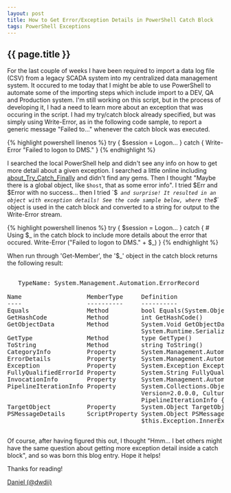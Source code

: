 ```yaml
---
layout: post
title: How to Get Error/Exception Details in PowerShell Catch Block
tags: PowerShell Exceptions
---
```

{{ page.title }}
-------------------------------------------------
For the last couple of weeks I have been required to import a data log file (CSV) from a legacy SCADA system into my centralized 
data management system. It occured to me today that I might be able to use PowerShell to automate some of the importing steps 
which include import to a DEV, QA and Production system. I'm still working on this script, but in the process of developing it, I 
had a need to learn more about an exception that was occuring in the script. I had my try/catch block already specified, but was simply 
using Write-Error, as in the following code sample, to report a generic message "Failed to..." whenever the catch block was executed.

{% highlight powershell linenos %}
try 
{ 
	$session = Logon... 
} 
catch 
{ 
	Write-Error "Failed to logon to DMS." 
} 
{% endhighlight %}

I searched the local PowerShell help and didn't see any info on how to get more detail about a given exception. I searched a little online 
including [about_Try_Catch_Finally](http://technet.microsoft.com/en-us/library/dd315350.aspx) and didn't find any gems. Then I thought 
"Maybe there is a global object, like `$host`, that as some error info". I tried $Err and $Error with no success... then I tried `$_` 
and surprise! It resulted in an object with exception details! See the code sample below, where the `$_` object is used in the catch 
block and converted to a string for output to the Write-Error stream.

{% highlight powershell linenos %}
try
{
    $session = Logon...
}
catch
{
    # Using $_ in the catch block to include more details about the error that occured.
    Write-Error ("Failed to logon to DMS." + $_)
}
{% endhighlight %}

When run through 'Get-Member', the '$_' object in the catch block returns the following result:

<pre>

   TypeName: System.Management.Automation.ErrorRecord

Name                  MemberType     Definition
----                  ----------     ----------
Equals                Method         bool Equals(System.Object obj)
GetHashCode           Method         int GetHashCode()
GetObjectData         Method         System.Void GetObjectData(System.Runtime.Serialization.SerializationInfo info, 
                                     System.Runtime.Serialization.StreamingContext context)
GetType               Method         type GetType()                                        
ToString              Method         string ToString()                                     
CategoryInfo          Property       System.Management.Automation.ErrorCategoryInfo CategoryInfo {get;}
ErrorDetails          Property       System.Management.Automation.ErrorDetails ErrorDetails {get;set;} 
Exception             Property       System.Exception Exception {get;}                                 
FullyQualifiedErrorId Property       System.String FullyQualifiedErrorId {get;}                        
InvocationInfo        Property       System.Management.Automation.InvocationInfo InvocationInfo {get;} 
PipelineIterationInfo Property       System.Collections.ObjectModel.ReadOnlyCollection`1[[System.Int32, mscorlib, 
                                     Version=2.0.0.0, Culture=neutral, PublicKeyToken=b77a5c561934e089]] 
                                     PipelineIterationInfo {get;}
TargetObject          Property       System.Object TargetObject {get;}                             
PSMessageDetails      ScriptProperty System.Object PSMessageDetails {get=& { Set-StrictMode -Version 1; 
                                     $this.Exception.InnerException.PSMessageDetails };}

</pre>

Of course, after having figured this out, I thought "Hmm... I bet others might have the same question about 
getting more exception detail inside a catch block", and so was born this blog entry. Hope it helps!

Thanks for reading!

[Daniel (@dwdii)](http://twitter.com/dwdii)
